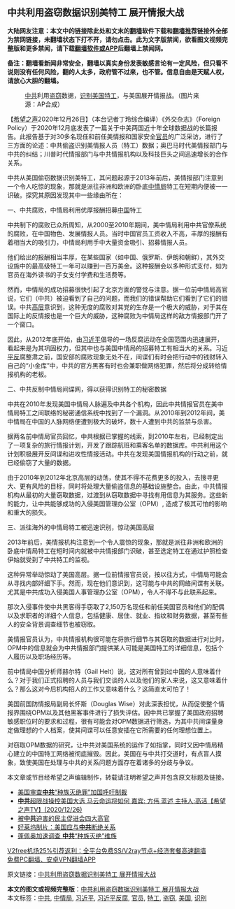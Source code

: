  <h2>中共利用盗窃数据识别美特工 展开情报大战</h2> <p class="notice"><b>大陆网友注意：本文中的链接除此处和文末的<a href="https://github.com/bannedbook/fanqiang" >翻墙</a>软件下载和<a href="https://github.com/killgcd/justmysocks/blob/master/README.md">翻墙推荐</a>链接外全部为禁网链接，未翻墙状态下打不开，请勿点击。此为文字版禁闻，欲看图文视频完整版和更多禁闻，请下载<a href="https://github.com/bannedbook/fanqiang">翻墙软件或APP</a>后翻墙上禁闻网。</p><p>备注：翻墙看新闻非常安全，翻墙以真实身份发表敏感言论有一定风险，但只看不说则没有任何风险，翻的人太多，政府管不过来，也不管。信息自由是天赋人权，请放心大胆的翻墙。</b></p>  <div class="entry"> <figure><figcaption><a href="https://www.bannedbook.org/bnews/tag/%e4%b8%ad%e5%85%b1/" class="st_tag internal_tag" rel="tag" title="标签 中共 下的日志">中共</a>利用<a href="https://www.bannedbook.org/bnews/tag/%E7%9B%97%E7%AA%83/" class="st_tag internal_tag" rel="tag" title="标签 盗窃 下的日志">盗窃</a>数据，<a href="https://www.bannedbook.org/bnews/tag/%E8%AF%86%E5%88%AB/" class="st_tag internal_tag" rel="tag" title="标签 识别 下的日志">识别</a><a href="https://www.bannedbook.org/bnews/tag/%e7%be%8e%e5%9b%bd/" class="st_tag internal_tag" rel="tag" title="标签 美国 下的日志">美国</a><a href="https://www.bannedbook.org/bnews/tag/%e7%89%b9%e5%b7%a5/" class="st_tag internal_tag" rel="tag" title="标签 特工 下的日志">特工</a>，与美国展开情报战。（图片来源：AP合成）</figcaption></figure> <p>【<span class='wp_keywordlink_affiliate'><a href="https://www.soundofhope.org" title="希望之声" target="_blank">希望之声</a></span>2020年12月26日】（本台记者丁玲综合编译）《外交杂志》（Foreign Policy）于2020年12月底发表了一篇关于中美两国近十年全球数据战的长篇报告。此报告基于对30多名现任和前任美情报和国家安全<a href="https://www.bannedbook.org/bnews/tag/%E5%AE%98%E5%91%98/" class="st_tag internal_tag" rel="tag" title="标签 官员 下的日志">官员</a>的广泛采访，进行了三方面的论述：中共偷盗识别美情报人员（特工）数据；奥巴马时代美情报部门与中共的纠结；川普时代情报部门与中共情报机构以及科技巨头之间迅速增长的合作关系。</p> <p>中共从美国偷窃数据识别美特工，其问题起源于2013年前后，美情报部门注意到一个令人吃惊的现象，那就是派往非洲和欧洲的卧底<a href="https://www.bannedbook.org/bnews/tag/%e4%b8%ad%e6%83%85%e5%b1%80/" class="st_tag internal_tag" rel="tag" title="标签 中情局 下的日志">中情局</a>特工在短期内便被一一识破。探究其原因发现其中一些缘由所在：</p> <p>一、中共腐败，中情局利用优厚报酬招募<span class='wp_keywordlink_affiliate'><a href="https://www.bannedbook.org/" title="中国" target="_blank">中国</a></span>特工</p> <p>中共制下的腐败已众所周知，从2000至2010年期间，美中情局利用中共官僚系统的腐败，在中国物色、发展情报人员。当时中国官员工资收入不高，丰厚的报酬有着相当大的吸引力，中情局利用手中大量资金吸引、招募情报人员。</p> <p>他们给出的报酬相当丰厚，在某些国家（如中国、俄罗斯、伊朗和朝鲜），其外交设施中的最高级特工一年可以赚到一百万美金。这种报酬会以多种形式支付，如为官员在海外读书的子女支付学费和生活费等。</p>  <p>然而，中情局的成功招募很快引起了北京方面的警觉与注意。据一位前中情局高官说，它们（中共）被迫看到了自己的问题，而我们的错误帮助它们看到了它们的错误。中共<span class='wp_keywordlink_affiliate'><a href="https://www.bannedbook.org/bnews/ccpdope/" title="中共高层内幕" target="_blank">高层</a></span>意识到，这种无度的腐败对其党的生存是一个极大的威胁，对于其在国际上的反情报也是一个巨大的威胁，这种腐败为中情局这样的敌方情报部门开了一个窗口。</p> <p>因此，从2012年底开始，由<a href="https://www.bannedbook.org/bnews/tag/%e4%b9%a0%e8%bf%91%e5%b9%b3/" class="st_tag internal_tag" rel="tag" title="标签 习近平 下的日志">习近平</a>倡导的一场反腐运动在全国范围内迅速展开，看起来是为其巩固权力，但其中也与美国中情局的招募特工有相当大的关系。习近<span class='wp_keywordlink'><a href="https://www.bannedbook.org/forum11/topic332.html" title="禁片：平反的把戏" target="_blank">平反</a></span>腐整肃之前，国安部的腐败现象无处不在，间谍们有时会把行动中的钱财转入自己的“小金库”中，中共的官方黑客有时也会兼职做网络犯罪，然后将分成转给情报机构的老板。</p> <p>二、中共反制中情局间谍网，得以获得识别特工的秘密数据</p> <p>中共在2010年发现美国中情局人脉遍及中共各个机构，因此中共情报官员在美中情局特工之间联络的秘密通信系统中找到了一个漏洞。从2010年到2012年间，美中情局在中国的人脉网络便遭到极大的破坏，数十人遭到中共的监禁与杀害。</p> <p>据两名前中情局官员回忆，中共根据已掌握的线索，到2010年左右，已经制定出了一项复杂的旅行情报计划，开发了跟踪航班和乘客名单的数据库。中共利用这个计划积极展开反间谍和进攻性情报活动。中共在发现美国情报机构的行动之前，就已经偷窃了大量的数据。</p>  <p>由于2010年到2012年北京高层的动荡，使其不得不花费更多的投入，去搜寻更大、更有风险的目标，同时将处理大量偷盗信息的基础设施整合。由此，中共情报机构从最初的大量窃取数据，过渡到从窃取数据中寻找有用信息为其服务。这些新的能力，让中共能够成功的入侵美国管理办公室（OPM）, 造成了极其可怕的影响和重大的损失。</p> <p>三、派往海外的中情局特工被迅速识别，惊动美国高层</p> <p>2013年前后，美情报机构注意到一个令人震惊的现象，那就是派往非洲和欧洲的卧底中情局特工在短时间内就被中共情报部门识破，甚至选定特工在通过护照检查伊始就受到了中共特工的监视。</p> <p>这种异常举动惊动了美国高层。据一位前情报官员说，按以往方式，中情局可能会从寻找内部奸细下手。然而，现在他们意识到，这可能与中共的网络间谍有关联。尤其是中共成功入侵美国人事管理办公室（OPM），令人不得不与此联系起来。</p> <p>那次入侵事件使中共黑客得手窃取了2,150万名现任和前任美国官员和他们的配偶以及求职者的详细个人信息，包括健康、居住、就业、指纹和财务数据，甚至有些人的安全背景调查细节也被窃取。</p>  <p>美情报官员认为，中共情报机构很可能在将旅行细节与其窃取的数据进行对比时，OPM中的信息就会为中共情报部门提供某人可能是美国特工的详细信息，包括个人履历以及职场经历等。</p> <p>前中情局中国分析师赫尔特（Gail Helt）说，这对所有曾到过中国的人意味着什么？对于我们正式招聘的人员与我们交谈的人以及他们的家人来说，这又意味着什么？那么这对今后机构招人的工作又意味着什么？这简直太可怕了！</p> <p>美国前国防情报局副局长怀斯（Douglas Wise）对此深表担忧，从而促使整个情报界围绕OPM以及其他黑客事件进行了损失评估。因中共已掌握了美国政府招聘敏感职位时的要求和过程，很有可能会对OPM数据进行筛选，为其中共间谍量身定做理想的个人档案，使其间谍可以任意安插在它所需要的任何理想位置上。</p> <p>对窃取OPM数据的研究，让中共对美国系统的运作了如指掌，同时又因中情局精心建立的中国特工网络被彻底摧毁。因此，美国在与中共打交道时，有点盲人摸象，致使美国在处理与中共的关系问题方面存在着诸多的分歧与争议。</p> <p>本文章或节目经希望之声编辑制作，转载请注明希望之声并包含原文标题及链接。</p>  <ul class='op-related-articles' title='相关阅读'> <li><a href='https://www.bannedbook.org/bnews/bannedvideo/20201227/1455754.html' target='_blank'>美国审查<b>中共</b>“种族灭绝罪”加国呼吁制裁</a></li> <li><a href='https://www.bannedbook.org/bnews/cbnews/20201227/1455751.html' target='_blank'><b>中共</b>超限战操控美国大选   马云命运将如何  嘉宾: 方伟 蓝述 主持人:高洁【希望之声TV】(2020/12/26)</a></li> <li><a href='https://www.bannedbook.org/bnews/lishi/20201227/1455729.html' target='_blank'>被<b>中共</b>迫害的民主促进会四大高官</a></li> <li><a href='https://www.bannedbook.org/bnews/cnnews/20201227/1455726.html' target='_blank'>好莱坞制片：美国应与<b>中共</b>断绝关系</a></li> <li><a href='https://www.bannedbook.org/bnews/taiwannews/20201227/1455712.html' target='_blank'>蓬佩奥加速调查 <b>中共</b>“种族灭绝”维族</a></li> </ul> <p class="texttj"> <a href="https://github.com/bannedbook/fanqiang/wiki/V2ray%E6%9C%BA%E5%9C%BA" target="_blank">V2free机场25%引荐返利：全平台免费SS/V2ray节点+经济套餐高速翻墙</a><br/> <a href="https://github.com/bannedbook/fanqiang/wiki/%E7%A6%81%E9%97%BB%E7%BD%91%E5%AE%89%E5%8D%93%E7%BF%BB%E5%A2%99%E6%96%B0%E9%97%BBAPP" target="_blank">免费PC翻墙、安卓VPN翻墙APP</a></p><p>原文链接：<a class="src_link"  href="https://www.soundofhope.org/post/457525" target="_blank">中共利用盗窃数据识别美特工 展开情报大战</a></p><a name='sharetosocial'></a>       <div><b>本文的图文或视频完整版</b>：<a href='https://www.bannedbook.org/bnews/comments/20201227/1455749.html'>中共利用盗窃数据识别美特工 展开情报大战</a></div>  </div><!--END ENTRY--> <div class="postfooter"> <div>本文标签：<a href="https://www.bannedbook.org/bnews/tag/%e4%b8%ad%e5%85%b1/" rel="tag">中共</a>, <a href="https://www.bannedbook.org/bnews/tag/%e4%b8%ad%e6%83%85%e5%b1%80/" rel="tag">中情局</a>, <a href="https://www.bannedbook.org/bnews/tag/%e4%b9%a0%e8%bf%91%e5%b9%b3/" rel="tag">习近平</a>, <a href="https://www.bannedbook.org/bnews/tag/%e4%b9%a0%e8%bf%91%e5%b9%b3%e5%8f%8d%e8%85%90/" rel="tag">习近平反腐</a>, <a href="https://www.bannedbook.org/bnews/tag/%E5%AE%98%E5%91%98/" rel="tag">官员</a>, <a href="https://www.bannedbook.org/bnews/tag/%e7%89%b9%e5%b7%a5/" rel="tag">特工</a>, <a href="https://www.bannedbook.org/bnews/tag/%E7%9B%97%E7%AA%83/" rel="tag">盗窃</a>, <a href="https://www.bannedbook.org/bnews/tag/%e7%be%8e%e5%9b%bd/" rel="tag">美国</a>, <a href="https://www.bannedbook.org/bnews/tag/%E8%AF%86%E5%88%AB/" rel="tag">识别</a></div>  </div><!--END POSTFOOTER--> 